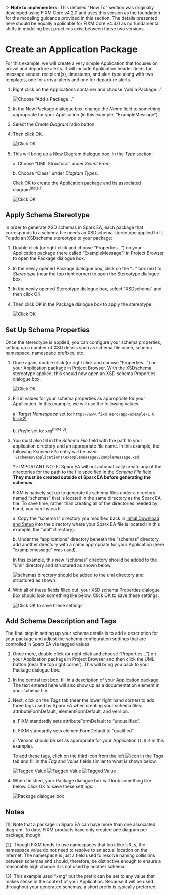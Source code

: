 !> **Note to implementers:** This detailed "How To" section was originally developed using FIXM Core v4.2.0 and uses this version as the foundation for the modeling guidance provided in this section. The details presented here should be equally applicable for FIXM Core v4.3.0 as no fundamental shifts in modeling best practices exist between these two versions.

# Create an Application Package

For this example, we will create a very simple Application that focuses
on arrival and departure alerts. It will include Application header
fields for message sender, recipient(s), timestamp, and alert type along
with two templates, one for arrival alerts and one for departure alerts.

1. Right click on the Applications container and choose “Add a
    Package…”.

    ![Choose “Add a Package…”](.//media/image56.png "Choose “Add a Package…”")

2. In the New Package dialogue box, change the *Name* field to
    something appropriate for your Application (in this example,
    “ExampleMessage”).

3. Select the *Create Diagram* radio button.

4. Then click OK.

    ![Click OK](.//media/image57.png "Click OK")

5. This will bring up a New Diagram dialogue box. In the *Type* section:

    a.  Choose “UML Structural” under *Select From*.

    b.  Choose “Class” under *Diagram Types*.

    Click OK to create the Application package and its associated diagram<sup><a href="#how-to-create-application/create-an-application-package?id=notes">[note 1]</a></sup>.

    ![Click OK](.//media/image58.png "Click OK")

## Apply Schema Stereotype

In order to generate XSD schemas in Sparx EA, each package that
corresponds to a schema file needs an XSDschema stereotype applied to
it. To add an XSDschema stereotype to your package:

1. Double click (or right click and choose “Properties…”) on your
    Application package (here called “ExampleMessage”) in Project
    Browser to open the Package dialogue box.

2. In the newly opened Package dialogue box, click on the “…” box next
    to *Stereotype* (near the top right corner) to open the Stereotype
    dialogue box.

3. In the newly opened Stereotype dialogue box, select “XSDschema” and
    then click OK.

4. Then click OK in the Package dialogue box to apply the stereotype.

    ![Click OK](.//media/image59.png "Click OK")

## Set Up Schema Properties

Once the stereotype is applied, you can configure your schema
properties, setting up a number of XSD details such as schema file name,
schema namespace, namespace prefixes, etc.

1. Once again, double click (or right click and choose “Properties…”)
    on your Application package in Project Browser. With the XSDschema
    stereotype applied, this should now open an XSD schema Properties
    dialogue box.

    ![Click OK](.//media/image60.png "Click OK")

2. Fill in values for your schema properties as appropriate for your
    Application. In this example, we will use the following values:

    a. *Target Namespace* set to: `http://www.fixm.aero/app/example/1.0` <sup><a href="#how-to-create-application/create-an-application-package?id=notes">[note 2]</a></sup>.

    b. *Prefix* set to: `xmg`<sup><a href="#how-to-create-application/create-an-application-package?id=notes">[note 3]</a></sup>.

3. You must also fill in the *Schema File* field with the path to your
    application directory and an appropriate file name. In this example,
    the following *Schema File* entry will be used:
    `.\schemas\applications\examplemessage\ExampleMessage.xsd`.

   ?> IMPORTANT NOTE: Sparx EA will not automatically create any of
   the directories for the path to the file specified in the *Schema
   File* field. **They must be created outside of Sparx EA before
   generating the schemas.** 
   
   FIXM is natively set up to generate its
   schema files under a directory named “schemas” that is located in the
   same directory as the Sparx EA file. To save time, rather than
   creating all of the directories needed by hand, you can instead:

    a. Copy the “schemas” directory you modified back in [Initial Download
    and Setup](how-to-create-application/initial-download-and-setup) into the directory where
    your Sparx EA file is located (in this example, the “uml”
    directory).

    b. Under the “applications” directory beneath the “schemas” directory,
    add another directory with a name appropriate for your Application
    (here “examplemessage” was used).

    In this example, this new “schemas” directory should be added to the
    “uml” directory and structured as shown below.

    ![`schemas` directory should be added to the `uml` directory and structured as shown](.//media/image61.png "`schemas` directory should be added to the `uml` directory and structured as shown")

4. With all of these fields filled out, your XSD schema Properties
    dialogue box should look something like below. Click OK to save
    these settings.

    ![Click OK to save these settings](.//media/image62.png "Click OK to save these settings")

## Add Schema Description and Tags

The final step in setting up your schema details is to add a description
for your package and adjust the schema configuration settings that are
controlled in Sparx EA via tagged values.

1. Once more, double click (or right click and choose “Properties…”) on
    your Application package in Project Browser and then click the UML
    button (near the top right corner). This will bring you back to your
    Package dialogue box.

2. In the central text box, fill in a description of your Application
    package. The text entered here will also show up as a documentation
    element in your schema file.

3. Next, click on the *Tags* tab (near the lower right hand corner) to
    add three tags used by Sparx EA when creating your schema files:
    attributeFormDefault, elementFormDefault, and version.

    a. FIXM standardly sets attributeFormDefault to “unqualified”.

    b. FIXM standardly sets elementFormDefault to “qualified”.

    c. Version should be set as appropriate for your Application (`1.0.0` in this example).

    To add these tags, click on the third icon from the left ![icon](.//media/image63.png ':size=4%') in the *Tags* tab and fill in the *Tag* and *Value* fields similar to
    what is shown below.

    ![Tagged Value](.//media/image64.png)
    ![Tagged Value](.//media/image65.png)
    ![Tagged Value](.//media/image66.png)

4. When finished, your Package dialogue box will look something like
    below. Click OK to save these settings.

    ![Package dialogue box](.//media/image67.png)

## Notes

[1]: Note that a package in Sparx EA can have more than one associated diagram.  To date, FIXM products have only created one diagram per package, though.

[2]: Though FIXM tends to use namespaces that look like URLs, the namespace value do not need to resolve to an actual location on the Internet.  The namespace is just a field used to resolve naming collisions between schemas and should, therefore, be distinctive enough to ensure a reasonably high chance it is not used by another schema.

[3]: This example used “xmg” but the prefix can be set to any value that makes sense in the context of your Application.  Because it will be used throughout your generated schemas, a short prefix is typically preferred.
